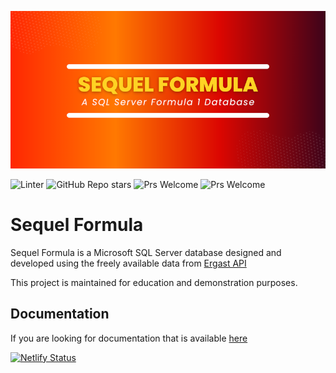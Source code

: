 ![](images/git-banner.png)

![Linter](https://github.com/Rich-In-SQL/Sequel-Formula/actions/workflows/powershell.yml/badge.svg)
![GitHub Repo stars](https://img.shields.io/github/stars/rich-in-sql/sequel-formula)
![Prs Welcome](https://badgen.net/badge/PRs/Welcome/orange)
![Prs Welcome](https://badgen.net/badge/license/MIT/orange)


# Sequel Formula
Sequel Formula is a Microsoft SQL Server database designed and developed using the freely available data from [Ergast API](https://ergast.com/mrd/) 

This project is maintained for education and demonstration purposes.

## Documentation

If you are looking for documentation that is available [here](https://sequel-formula.com/)

[![Netlify Status](https://api.netlify.com/api/v1/badges/baea1dcb-5555-4d70-8ee3-05d05b9f6772/deploy-status)](https://app.netlify.com/sites/symphonious-puffpuff-f9709a/deploys)